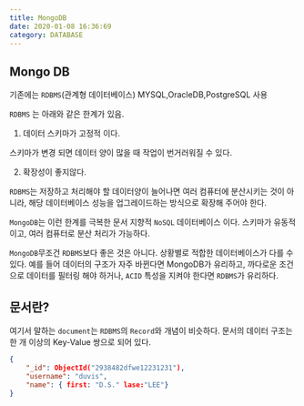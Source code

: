 ```yaml
---
title: MongoDB
date: 2020-01-08 16:36:69
category: DATABASE
---
```


## Mongo DB

기존에는 `RDBMS`(관계형 데이터베이스) MYSQL,OracleDB,PostgreSQL 사용

`RDBMS` 는 아래와 같은 한계가 있음.

1. 데이터 스키마가 고정적 이다.

스키마가 변경 되면 데이터 양이 많을 때 작업이 번거러워질 수 있다.

2. 확장성이 좋지않다.

`RDBMS`는 저장하고 처리해야 할 데이터양이 늘어나면 여러 컴퓨터에 분산시키는 것이 아니라,
해당 데이터베이스 성능을 업그레이드하는 방식으로 확장해 주어야 한다.

`MongoDB`는 이런 한계를 극복한 문서 지향적 `NoSQL` 데이터베이스 이다.
스키마가 유동적이고, 여러 컴퓨터로 분산 처리가 가능하다.

`MongoDB`무조건 `RDBMS`보다 좋은 것은 아니다.
상황별로 적합한 데이터베이스가 다를 수 있다.
예를 들어 데이터의 구조가 자주 바뀐다면 MongoDB가 유리하고, 까다로운 조건으로 데이터를 필터링 해야 하거나,
`ACID` 특성을 지켜야 한다면 `RDBMS`가 유리하다.

## 문서란?

여기서 말하는 `document`는 `RDBMS`의 `Record`와 개념이 비슷하다. 문서의 데이터 구조는 한 개 이상의 Key-Value 쌍으로 되어 있다.

```json
{
    "_id": ObjectId("2938482dfwe12231231"),
    "username": "duvis",
    "name": { first: "D.S." lase:"LEE"}
}
```
